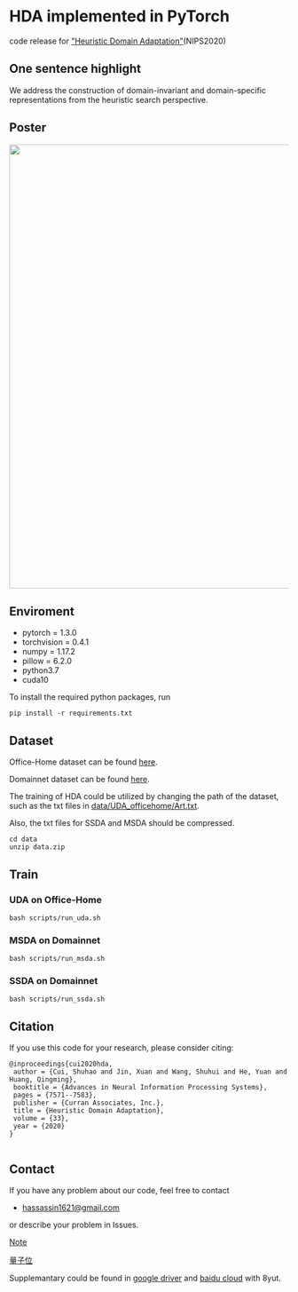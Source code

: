 # HDA implemented in PyTorch
code release for ["Heuristic Domain Adaptation"](https://arxiv.org/abs/2011.14540)(NIPS2020)
## One sentence highlight
We address the construction of domain-invariant and domain-specific representations from the heuristic search perspective.
## Poster

<div>
<img src="./doc/poster.jpg" width="800">
<div>

  
## Enviroment
- pytorch = 1.3.0
- torchvision = 0.4.1
- numpy = 1.17.2
- pillow = 6.2.0
- python3.7
- cuda10

To install the required python packages, run

```
pip install -r requirements.txt
```

## Dataset

Office-Home dataset can be found [here](http://hemanthdv.org/OfficeHome-Dataset/).

Domainnet dataset can be found [here](http://ai.bu.edu/M3SDA/).

The training of HDA could be utilized by changing the path of the dataset, such as the txt files in [data/UDA_officehome/Art.txt](./data/UDA_officehome/Art.txt).

Also, the txt files for SSDA and MSDA should be compressed.

```
cd data
unzip data.zip
```

## Train
### UDA on Office-Home
```
bash scripts/run_uda.sh
```

### MSDA on Domainnet
```
bash scripts/run_msda.sh
```

### SSDA on Domainnet
```
bash scripts/run_ssda.sh
```

## Citation
If you use this code for your research, please consider citing:
```
@inproceedings{cui2020hda,
 author = {Cui, Shuhao and Jin, Xuan and Wang, Shuhui and He, Yuan and Huang, Qingming},
 booktitle = {Advances in Neural Information Processing Systems},
 pages = {7571--7583},
 publisher = {Curran Associates, Inc.},
 title = {Heuristic Domain Adaptation},
 volume = {33},
 year = {2020}
}


```

## Contact                                                                                                                                                                       
If you have any problem about our code, feel free to contact
- hassassin1621@gmail.com

or describe your problem in Issues.

[Note](https://zhuanlan.zhihu.com/p/318547208)

[量子位](https://zhuanlan.zhihu.com/p/309479647)

Supplemantary could be found in [google driver](https://drive.google.com/file/d/17qfbwqsT2YsJDObyq0lHH8EHqt2T62CE/view?usp=sharing) and [baidu cloud](https://pan.baidu.com/s/1bQ-Z_LQFA7xokon7C_-NeA) with 8yut.
